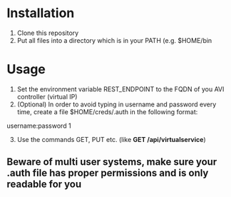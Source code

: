 # Installation
1. Clone this repository
2. Put all files into a directory which is in your PATH (e.g. $HOME/bin

# Usage
1. Set the environment variable REST_ENDPOINT to the FQDN of you AVI controller (virtual IP)
2. (Optional) In order to avoid typing in username and password every time, create a file $HOME/creds/<FQDN of AVI>.auth in the following format:

username:password
1

3. Use the commands GET, PUT etc. (like **GET /api/virtualservice**)
   
## Beware of multi user systems, make sure your .auth file has proper permissions and is only readable for you
